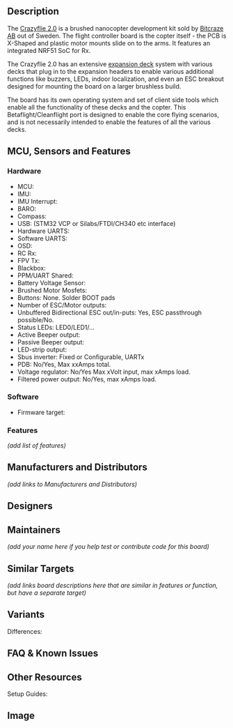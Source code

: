 ## Description

The [Crazyflie 2.0](https://www.bitcraze.io/crazyflie-2/) is a brushed nanocopter development kit sold by [Bitcraze AB](https://www.bitcraze.io/) out of Sweden. The flight controller board is the copter itself - the PCB is X-Shaped and plastic motor mounts slide on to the arms. It features an integrated NRF51 SoC for Rx. 

The Crazyflie 2.0 has an extensive [expansion deck](https://wiki.bitcraze.io/projects:crazyflie2:expansionboards:index) system with various decks that plug in to the expansion headers to enable various additional functions like buzzers, LEDs, indoor localization, and even an ESC breakout designed for mounting the board on a larger brushless build.

The board has its own operating system and set of client side tools which enable all the functionality of these decks and the copter. This Betaflight/Cleanflight port is designed to enable the core flying scenarios, and is not necessarily intended to enable the features of all the various decks.

## MCU, Sensors and Features

### Hardware
  - MCU: 
  - IMU: 
  - IMU Interrupt: 
  - BARO:
  - Compass: 
  - USB: (STM32 VCP or Silabs/FTDI/CH340 etc interface)
  - Hardware UARTS:
  - Software UARTS: 
  - OSD: 
  - RC Rx:
  - FPV Tx:
  - Blackbox: 
  - PPM/UART Shared: 
  - Battery Voltage Sensor: 
  - Brushed Motor Mosfets: 
  - Buttons: None. Solder BOOT pads
  - Number of ESC/Motor outputs: 
  - Unbuffered Bidirectional ESC out/in-puts: Yes, ESC passthrough possible/No. 
  - Status LEDs: LED0/LED1/...
  - Active Beeper output:
  - Passive Beeper output:
  - LED-strip output:
  - Sbus inverter: Fixed or Configurable, UARTx 
  - PDB: No/Yes, Max xxAmps total.
  - Voltage regulator: No/Yes Max xVolt input, max xAmps load.
  - Filtered power output: No/Yes, max xAmps load.

### Software
  - Firmware target: 

### Features

_(add list of features)_

## Manufacturers and Distributors

_(add links to Manufacturers and Distributors)_

## Designers


## Maintainers
_(add your name here if you help test or contribute code for this board)_


## Similar Targets

_(add links board descriptions here that are similar in features or function, but have a separate target)_


## Variants

Differences:


## FAQ & Known Issues


## Other Resources

Setup Guides: 


## Image

